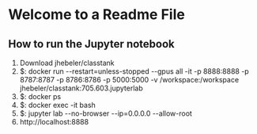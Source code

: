 # Welcome to a Readme File

## How to run the Jupyter notebook
1. Download jhebeler/classtank
2. $: docker run --restart=unless-stopped --gpus all -it -p 8888:8888 -p 8787:8787 -p 8786:8786 -p 5000:5000 -v /workspace:/workspace jhebeler/classtank:705.603.jupyterlab
3. $: docker ps 
4. $: docker exec -it <Container ID> bash
5. $: jupyter lab --no-browser --ip=0.0.0.0 --allow-root
6. http://localhost:8888 